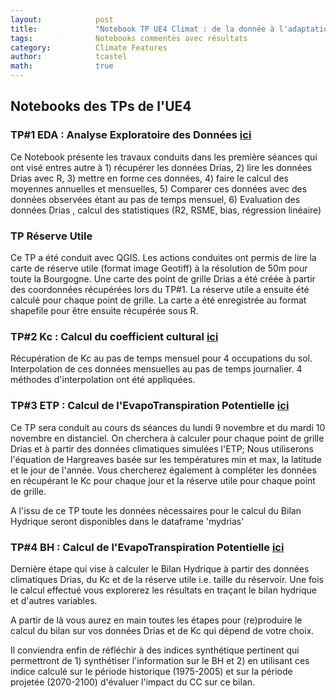 ```yaml
---
layout:            post
title:             "Notebook TP UE4 Climat : de la donnée à l'adaptation"
tags:              Notebooks commentés avec résultats 
category:          Climate Features
author:            tcastel
math:              true
---
```


## Notebooks des TPs de l'UE4

### TP#1 EDA : Analyse Exploratoire des Données [**ici**](https://github.com/thierrycastel/tcnotebook/blob/master/M2SEME_UE4/UE4_TP1_EDA.ipynb)

Ce Notebook présente les travaux conduits dans les première séances qui ont visé entres autre à 1) récupérer les données Drias, 2) lire les données Drias avec R, 3) mettre en forme ces données, 4) faire le calcul des moyennes annuelles et mensuelles, 5) Comparer ces données avec des données observées étant au pas de temps mensuel, 6) Evaluation des données Drias , calcul des statistiques (R2, RSME, bias, régression linéaire)

### TP Réserve Utile

Ce TP a été conduit avec QGIS. Les actions conduites ont permis de lire la carte de réserve utile (format image Geotiff) à la résolution de 50m pour toute la Bourgogne. Une carte des point de grille Drias a été créée à partir des coordonnées récupérées lors du TP#1. La réserve utile a ensuite été calculé pour chaque point de grille. La carte a été enregistrée au format shapefile pour être ensuite récupérée sous R. 

### TP#2 Kc : Calcul du coefficient cultural [**ici**](https://github.com/thierrycastel/tcnotebook/blob/master/M2SEME_UE4/UE4_TP2_Kc.ipynb)

Récupération de Kc au pas de temps mensuel pour 4 occupations du sol. Interpolation de ces données mensuelles au pas de temps journalier. 4 méthodes d'interpolation ont été appliquées.

### TP#3 ETP : Calcul de l'EvapoTranspiration Potentielle [**ici**](https://github.com/thierrycastel/tcnotebook/blob/master/M2SEME_UE4/UE4_TP3_ETP.ipynb)

Ce TP sera conduit au cours ds séances du lundi 9 novembre et du mardi 10 novembre en distanciel. On cherchera à calculer pour chaque point de grille Drias et à partir des données climatiques simulées l'ETP; Nous utiliserons l'équation de Hargreaves basée sur les températures min et max, la latitude et le jour de l'année.
Vous chercherez également à compléter les données en récupérant le Kc pour chaque jour et la réserve utile pour chaque point de grille.

A l'issu de ce TP toute les données nécessaires pour le calcul du Bilan Hydrique seront disponibles dans le dataframe 'mydrias'

### TP#4 BH : Calcul de l'EvapoTranspiration Potentielle [**ici**](https://github.com/thierrycastel/tcnotebook/blob/master/M2SEME_UE4/UE4_TP4_BH.ipynb)

Dernière étape qui vise à calculer le Bilan Hydrique à partir des données climatiques Drias, du Kc et de la réserve utile i.e. taille du réservoir.
Une fois le calcul effectué vous explorerez les résultats en traçant le bilan hydrique et d'autres variables.

A partir de là vous aurez en main toutes les étapes pour (re)produire le calcul du bilan sur vos données Drias et de Kc qui dépend de votre choix.

Il conviendra enfin de réfléchir à des indices synthétique pertinent qui permettront de 1) synthétiser l'information sur le BH et 2) en utilisant ces indice calculé sur le période historique (1975-2005) et sur la période projetée (2070-2100) d'évaluer l'impact du CC sur ce bilan.
